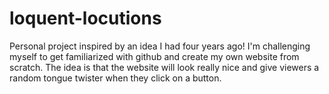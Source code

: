 # loquent-locutions

Personal project inspired by an idea I had four years ago! I'm challenging myself to get familiarized with github and create my own website from scratch. The idea is that the website will look really nice and give viewers a random tongue twister when they click on a button.
